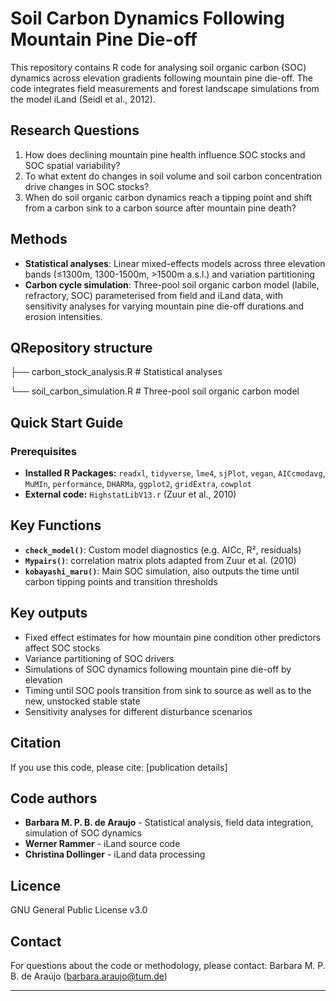 # Soil Carbon Dynamics Following Mountain Pine Die-off

This repository contains R code for analysing soil organic carbon (SOC) dynamics across elevation gradients following mountain pine die-off. The code integrates field measurements and forest landscape simulations from the model iLand (Seidl et al., 2012).

## Research Questions

1. How does declining mountain pine health influence SOC stocks and SOC spatial variability?
2. To what extent do changes in soil volume and soil carbon concentration drive changes in SOC stocks?
3. When do soil organic carbon dynamics reach a tipping point and shift from a carbon sink to a carbon source after mountain pine death?

## Methods

- **Statistical analyses**: Linear mixed-effects models across three elevation bands (≤1300m, 1300-1500m, >1500m a.s.l.) and variation partitioning
- **Carbon cycle simulation**: Three-pool soil organic carbon model (labile, refractory, SOC) parameterised from field and iLand data, with sensitivity analyses for varying mountain pine die-off durations and erosion intensities.

## QRepository structure

├── carbon_stock_analysis.R      # Statistical analyses


└── soil_carbon_simulation.R     # Three-pool soil organic carbon model

## Quick Start Guide

### Prerequisites

- **Installed R Packages:** `readxl`, `tidyverse`, `lme4`, `sjPlot`, `vegan`, `AICcmodavg`, `MuMIn`, `performance`, `DHARMa`, `ggplot2`, `gridExtra`, `cowplot`
- **External code:** `HighstatLibV13.r` (Zuur et al., 2010)

## Key Functions

- **`check_model()`**: Custom model diagnostics (e.g. AICc, R², residuals)
- **`Mypairs()`**: correlation matrix plots adapted from Zuur et al. (2010)
- **`kobayashi_maru()`**: Main SOC simulation, also outputs the time until carbon tipping points and transition thresholds

## Key outputs

- Fixed effect estimates for how mountain pine condition other predictors affect SOC stocks
- Variance partitioning of SOC drivers
- Simulations of SOC dynamics following mountain pine die-off by elevation
- Timing until SOC pools transition from sink to source as well as to the new, unstocked stable state
- Sensitivity analyses for different disturbance scenarios

## Citation

If you use this code, please cite:
[publication details]

##  Code authors

- **Barbara M. P. B. de Araujo** - Statistical analysis, field data integration, simulation of SOC dynamics
- **Werner Rammer** - iLand source code
- **Christina Dollinger** - iLand data processing

## Licence

GNU General Public License v3.0

## Contact

For questions about the code or methodology, please contact:
Barbara M. P. B. de Araújo (barbara.araujo@tum.de)

---
